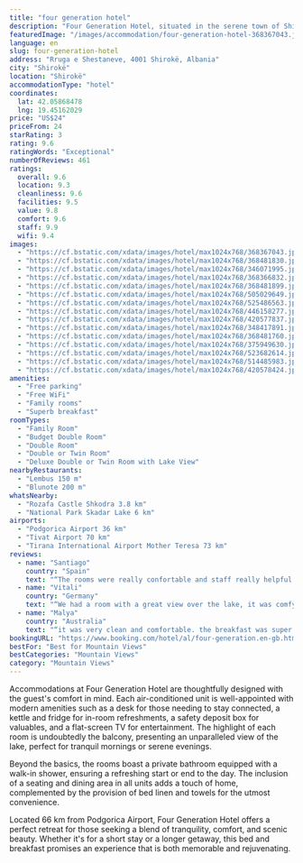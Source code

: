 ```yaml
---
title: "four generation hotel"
description: "Four Generation Hotel, situated in the serene town of Shirokë and a mere 49 km from the bustling Port of Bar, stands out for its breathtaking mountain views and its commitment to guest convenience, including complimentary WiFi and on-site private parking."
featuredImage: "/images/accommodation/four-generation-hotel-368367043.jpg"
language: en
slug: four-generation-hotel
address: "Rruga e Shestaneve, 4001 Shirokë, Albania"
city: "Shirokë"
location: "Shirokë"
accommodationType: "hotel"
coordinates:
  lat: 42.05868478
  lng: 19.45162029
price: "US$24"
priceFrom: 24
starRating: 3
rating: 9.6
ratingWords: "Exceptional"
numberOfReviews: 461
ratings:
  overall: 9.6
  location: 9.3
  cleanliness: 9.6
  facilities: 9.5
  value: 9.8
  comfort: 9.6
  staff: 9.9
  wifi: 9.4
images:
  - "https://cf.bstatic.com/xdata/images/hotel/max1024x768/368367043.jpg?k=a0542360394e647d19992b15283c4318b3cb787e0d112b961b9a4f150047dcba&o=&hp=1"
  - "https://cf.bstatic.com/xdata/images/hotel/max1024x768/368481830.jpg?k=ad8c08d3cde7c92eeee594d17839cc9685eb20d8033f3fd06633b9f39795dfca&o=&hp=1"
  - "https://cf.bstatic.com/xdata/images/hotel/max1024x768/346071995.jpg?k=69073d296656469a4fdf2b0f9e5ff65f5c5b3c443a5f9ba29bf98487d3b21926&o=&hp=1"
  - "https://cf.bstatic.com/xdata/images/hotel/max1024x768/368366832.jpg?k=3bf62dc86b7f178aae879271a46d2b3351139ef87bfede9fdc11bb5ee13be818&o=&hp=1"
  - "https://cf.bstatic.com/xdata/images/hotel/max1024x768/368481899.jpg?k=b7f4b7fa3ee55cab2a4f334d4686b7767af941f5c9823ff973d9234d8b3fd6ec&o=&hp=1"
  - "https://cf.bstatic.com/xdata/images/hotel/max1024x768/505029649.jpg?k=9f12a794d3869c4a2d0cf97ac727ea03c66562951b2158ea85af906d90c64d1d&o=&hp=1"
  - "https://cf.bstatic.com/xdata/images/hotel/max1024x768/525486563.jpg?k=b592b1c737d5f285b11396ccae8228ef6431532d95744eb343828abaf413b3ec&o=&hp=1"
  - "https://cf.bstatic.com/xdata/images/hotel/max1024x768/446158277.jpg?k=deea47194c2b8b0497e752c93c6745cc2f51c381cbc82a3f696b23c23fc4a917&o=&hp=1"
  - "https://cf.bstatic.com/xdata/images/hotel/max1024x768/420577837.jpg?k=2a718078d7f04773a3af8993764cc0a006e89e2b435cf4cf70f0f85496e48fda&o=&hp=1"
  - "https://cf.bstatic.com/xdata/images/hotel/max1024x768/348417891.jpg?k=ffbcc71c559949f46d227f4f774d3ca3f98d5ea063a54340425d79dab92c8f02&o=&hp=1"
  - "https://cf.bstatic.com/xdata/images/hotel/max1024x768/368481760.jpg?k=17f6fb65d7e05ba9f197d5732125b17f1b53152447510e2fb706d2a3ab5669fc&o=&hp=1"
  - "https://cf.bstatic.com/xdata/images/hotel/max1024x768/375949630.jpg?k=b0251515453a9e7f45e82fe65cca2132a012421f97afd60599ce15bb9ff2d165&o=&hp=1"
  - "https://cf.bstatic.com/xdata/images/hotel/max1024x768/523682614.jpg?k=ef355cfd9c7aa91ba0629cec03cfa9760f3598d2233b29e24eafdfde96ea259d&o=&hp=1"
  - "https://cf.bstatic.com/xdata/images/hotel/max1024x768/514485983.jpg?k=03163085609565b84cf5d49f16086c8e9371a1b0ba5e4bd9b60444a49747609b&o=&hp=1"
  - "https://cf.bstatic.com/xdata/images/hotel/max1024x768/420578424.jpg?k=537ba02b860efd3af8db8f9322445e4c03c9149b53ed911eb43c1ca64ad38510&o=&hp=1"
amenities:
  - "Free parking"
  - "Free WiFi"
  - "Family rooms"
  - "Superb breakfast"
roomTypes:
  - "Family Room"
  - "Budget Double Room"
  - "Double Room"
  - "Double or Twin Room"
  - "Deluxe Double or Twin Room with Lake View"
nearbyRestaurants:
  - "Lembus 150 m"
  - "Blunote 200 m"
whatsNearby:
  - "Rozafa Castle Shkodra 3.8 km"
  - "National Park Skadar Lake 6 km"
airports:
  - "Podgorica Airport 36 km"
  - "Tivat Airport 70 km"
  - "Tirana International Airport Mother Teresa 73 km"
reviews:
  - name: "Santiago"
    country: "Spain"
    text: "“The rooms were really confortable and staff really helpful. Breakfast was really delicious.”"
  - name: "Vitali"
    country: "Germany"
    text: "“We had a room with a great view over the lake, it was comfy and clean. The staff is very friendly and welcoming. The breakfast was quite good.”"
  - name: "Malya"
    country: "Australia"
    text: "“it was very clean and comfortable. the breakfast was super nice. the hosts were so lovely. the man helped us change our tyre when it was not his problem. they were so kind.”"
bookingURL: "https://www.booking.com/hotel/al/four-generation.en-gb.html?aid=8035640"
bestFor: "Best for Mountain Views"
bestCategories: "Mountain Views"
category: "Mountain Views"
---
```


Accommodations at Four Generation Hotel are thoughtfully designed with the guest's comfort in mind. Each air-conditioned unit is well-appointed with modern amenities such as a desk for those needing to stay connected, a kettle and fridge for in-room refreshments, a safety deposit box for valuables, and a flat-screen TV for entertainment. The highlight of each room is undoubtedly the balcony, presenting an unparalleled view of the lake, perfect for tranquil mornings or serene evenings.

Beyond the basics, the rooms boast a private bathroom equipped with a walk-in shower, ensuring a refreshing start or end to the day. The inclusion of a seating and dining area in all units adds a touch of home, complemented by the provision of bed linen and towels for the utmost convenience.

Located 66 km from Podgorica Airport, Four Generation Hotel offers a perfect retreat for those seeking a blend of tranquility, comfort, and scenic beauty. Whether it's for a short stay or a longer getaway, this bed and breakfast promises an experience that is both memorable and rejuvenating.